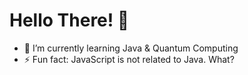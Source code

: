 # Hello There! 👋

<!--
**chamathjay/chamathjay** is a ✨ _special_ ✨ repository because its `README.md` (this file) appears on your GitHub profile.

- 🔭 I’m currently working on ...
- 👯 I’m looking to collaborate on ...
- 🤔 I’m looking for help with ...
- 💬 Ask me about ...
- 📫 How to reach me: ...
- 😄 Pronouns: ...
-->

- 🌱 I’m currently learning Java & Quantum Computing
- ⚡ Fun fact: JavaScript is not related to Java. What?
